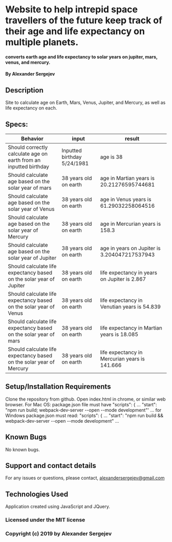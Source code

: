 #  Website to help intrepid space travellers of the future keep track of their age and life expectancy on multiple planets.

#### converts earth age and life expectancy to solar years on jupiter, mars, venus, and mercury.
#### By Alexander Sergejev

## Description

Site to calculate age on Earth, Mars, Venus, Jupiter, and Mercury, as well as life expectancy on each.

## Specs:

|  Behavior                 |  input                  |  result               |
|---------------------------|-------------------------|-----------------------|
|  Should correctly calculate age on earth from an inputted birthday | Inputted birthday 5/24/1981| age is 38               |                         |                       
| Should calculate age based on the solar year of mars | 38 years old on earth| age in Martian years is 20.21276595744681 |
 Should calculate age based on the solar year of Venus | 38 years old on earth| age in Venus years is 61.29032258064516 |
  Should calculate age based on the solar year of Mercury | 38 years old on earth| age in Mercurian years is 158.3 |
   Should calculate age based on the solar year of Jupiter | 38 years old on earth| age in years on Jupiter is 3.204047217537943 |
   Should calculate life expectancy based on the solar year of Jupiter | 38 years old on earth| life expectancy in years on Jupiter is 2.867 |
   Should calculate life expectancy based on the solar year of Venus | 38 years old on earth| life expectancy in Venutian years is 54.839 |
   Should calculate life expectancy based on the solar year of mars | 38 years old on earth| life expectancy in Martian years is 18.085 |
   Should calculate life expectancy based on the solar year of Mercury | 38 years old on earth| life expectancy in Mercurian years is 141.666 ||



## Setup/Installation Requirements
Clone the repository from github. Open index.html in chrome, or similar web browser.
For Mac OS: package.json file must have "scripts": {
  ...
    "start": "npm run build; webpack-dev-server --open --mode development"'
  ...
  for Windows package.json must read:   "scripts": {
      ...
      "start": "npm run build && webpack-dev-server --open --mode development"
      ...
## Known Bugs
No known bugs.
## Support and contact details

For any issues or questions, please contact, alexandersergejev@gmail.com

## Technologies Used

Application created using JavaScript and JQuery.

### Licensed under the MIT license

### Copyright (c) 2019 by Alexander Sergejev
